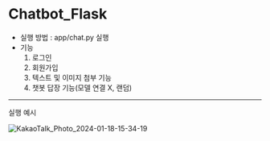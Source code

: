 # Chatbot_Flask
- 실행 방법 : app/chat.py 실행
- 기능
  1) 로그인
  2) 회원가입
  3) 텍스트 및 이미지 첨부 기능
  4) 챗봇 답장 기능(모델 연결 X, 랜덤) 
------
실행 예시


![KakaoTalk_Photo_2024-01-18-15-34-19](https://github.com/hyeonseokj/Chatbot_Flask/assets/121613281/86b22154-b435-4a3d-b7db-b633e9d86f62)
